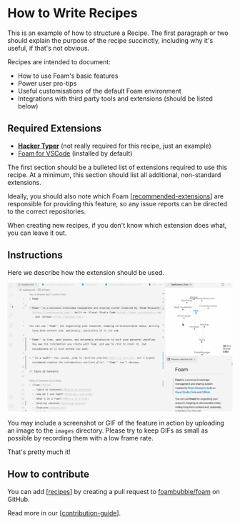 # How to Write Recipes

This is an example of how to structure a Recipe. The first paragraph or two should explain the purpose of the recipe succinctly, including why it's useful, if that's not obvious.

Recipes are intended to document:

- How to use Foam's basic features
- Power user pro-tips
- Useful customisations of the default Foam environment
- Integrations with third party tools and extensions (should be listed below)

## Required Extensions

- **[Hacker Typer](https://marketplace.visualstudio.com/items?itemName=jevakallio.vscode-hacker-typer)** (not really required for this recipe, just an example)
- [Foam for VSCode](https://marketplace.visualstudio.com/items?itemName=foam.foam-vscode) (installed by default)

The first section should be a bulleted list of extensions required to use this recipe. At a minimum, this section should list all additional, non-standard extensions.

Ideally, you should also note which Foam [[recommended-extensions]] are responsible for providing this feature, so any issue reports can be directed to the correct repositories.

When creating new recipes, if you don't know which extension does what, you can leave it out.

## Instructions

Here we describe how the extension should be used.

![Demo](../../static/images/foam-navigation-demo.gif)

You may include a screenshot or GIF of the feature in action by uploading an image to the `images` directory. Please try to keep GIFs as small as possible by recording them with a low frame rate.

That's pretty much it!

## How to contribute

You can add [[recipes]] by creating a pull request to [foambubble/foam](https://github.com/foambubble/foam) on GitHub.

Read more in our [[contribution-guide]].

[//begin]: # "Autogenerated link references for markdown compatibility"
[recommended-extensions]: ../recommended-extensions.md "Recommended Extensions"
[recipes]: recipes.md "Recipes"
[contribution-guide]: ../contribution-guide.md "Contribution Guide"
[//end]: # "Autogenerated link references"
